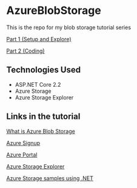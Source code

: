 # AzureBlobStorage
This is the repo for my blob storage tutorial series

[Part 1 (Setup and Explore)](https://www.youtube.com/watch?v=-sCKnOm8G_g)

[Part 2 (Coding)](https://www.youtube.com/watch?v=yQwjNx_gnus)

## Technologies Used

- ASP.NET Core 2.2
- Azure Storage
- Azure Storage Explorer

## Links in the tutorial

[What is Azure Blob Storage](https://docs.microsoft.com/en-us/azure/storage/blobs/storage-blobs-overview)

[Azure Signup](https://azure.microsoft.com/en-us/free/)

[Azure Portal](https://portal.azure.com/)

[Azure Storage Explorer](https://azure.microsoft.com/en-ca/features/storage-explorer/)

[Azure Storage samples using .NET](https://azure.microsoft.com/en-us/resources/samples/storage-blobs-dotnet-webapp/)